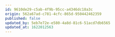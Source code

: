 ```yaml
---
id: 9610de29-c5ab-4f9b-95cc-a4346dc18a3c
origin: 562a67ad-c781-4cfc-865d-950442462359
published: false
updated_by: 5eb7e72e-e580-4a8d-81c6-51acd7db6565
updated_at: 1622012563
---
```

